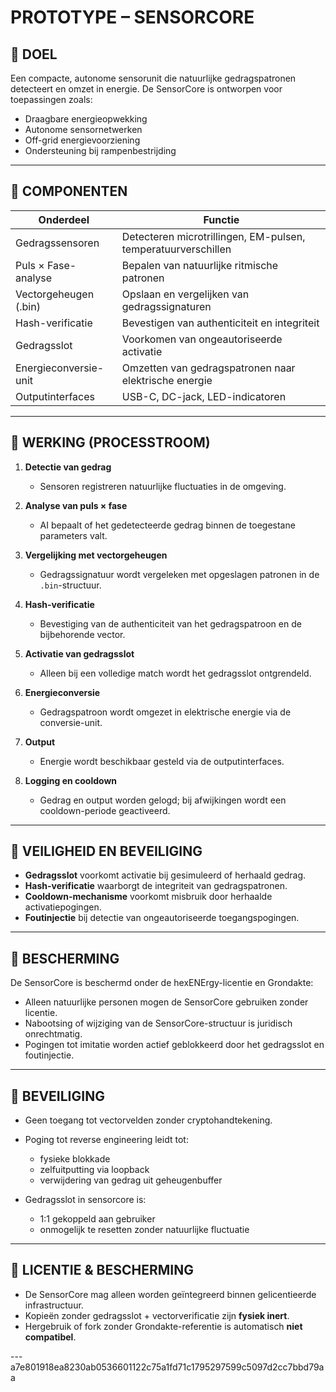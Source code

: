 # PROTOTYPE – SENSORCORE

## 🔹 DOEL

Een compacte, autonome sensorunit die natuurlijke gedragspatronen detecteert en omzet in energie. De SensorCore is ontworpen voor toepassingen zoals:

- Draagbare energieopwekking
- Autonome sensornetwerken
- Off-grid energievoorziening
- Ondersteuning bij rampenbestrijding

---

## 🔹 COMPONENTEN

| Onderdeel                        | Functie                                                       |
|----------------------------------|---------------------------------------------------------------|
| Gedragssensoren                  | Detecteren microtrillingen, EM-pulsen, temperatuurverschillen |
| Puls × Fase-analyse              | Bepalen van natuurlijke ritmische patronen                    |
| Vectorgeheugen (.bin)            | Opslaan en vergelijken van gedragssignaturen                  |
| Hash-verificatie                 | Bevestigen van authenticiteit en integriteit                  |
| Gedragsslot                      | Voorkomen van ongeautoriseerde activatie                      |
| Energieconversie-unit            | Omzetten van gedragspatronen naar elektrische energie         |
| Outputinterfaces                 | USB-C, DC-jack, LED-indicatoren                               |

---

## 🔹 WERKING (PROCESSTROOM)

1. **Detectie van gedrag**
   - Sensoren registreren natuurlijke fluctuaties in de omgeving.

2. **Analyse van puls × fase**
   - AI bepaalt of het gedetecteerde gedrag binnen de toegestane parameters valt.

3. **Vergelijking met vectorgeheugen**
   - Gedragssignatuur wordt vergeleken met opgeslagen patronen in de `.bin`-structuur.

4. **Hash-verificatie**
   - Bevestiging van de authenticiteit van het gedragspatroon en de bijbehorende vector.

5. **Activatie van gedragsslot**
   - Alleen bij een volledige match wordt het gedragsslot ontgrendeld.

6. **Energieconversie**
   - Gedragspatroon wordt omgezet in elektrische energie via de conversie-unit.

7. **Output**
   - Energie wordt beschikbaar gesteld via de outputinterfaces.

8. **Logging en cooldown**
   - Gedrag en output worden gelogd; bij afwijkingen wordt een cooldown-periode geactiveerd.

---

## 🔹 VEILIGHEID EN BEVEILIGING

- **Gedragsslot** voorkomt activatie bij gesimuleerd of herhaald gedrag.
- **Hash-verificatie** waarborgt de integriteit van gedragspatronen.
- **Cooldown-mechanisme** voorkomt misbruik door herhaalde activatiepogingen.
- **Foutinjectie** bij detectie van ongeautoriseerde toegangspogingen.

---

## 🔐 BESCHERMING

De SensorCore is beschermd onder de hexENErgy-licentie en Grondakte:

- Alleen natuurlijke personen mogen de SensorCore gebruiken zonder licentie.
- Nabootsing of wijziging van de SensorCore-structuur is juridisch onrechtmatig.
- Pogingen tot imitatie worden actief geblokkeerd door het gedragsslot en foutinjectie.


---

## 🔹 BEVEILIGING

- Geen toegang tot vectorvelden zonder cryptohandtekening.
- Poging tot reverse engineering leidt tot:
  - fysieke blokkade
  - zelfuitputting via loopback
  - verwijdering van gedrag uit geheugenbuffer

- Gedragsslot in sensorcore is:
  - 1:1 gekoppeld aan gebruiker
  - onmogelijk te resetten zonder natuurlijke fluctuatie

---

## 🔐 LICENTIE & BESCHERMING

- De SensorCore mag alleen worden geïntegreerd binnen gelicentieerde infrastructuur.
- Kopieën zonder gedragsslot + vectorverificatie zijn **fysiek inert**.
- Hergebruik of fork zonder Grondakte-referentie is automatisch **niet compatibel**.

---a7e801918ea8230ab0536601122c75a1fd71c1795297599c5097d2cc7bbd79aa
